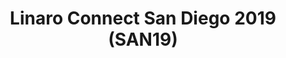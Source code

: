 ---
layout: flow
css-package: home
js-package: home
title: Linaro Connect San Diego 2019 (SAN19)
description: |-
    The next Connect will be held in San Diego California September 23-27, 2019. Registration will be announced in May 2019
featured-images:
    - /assets/images/content/hkg18-sponsor-thumb-1.jpg
    - /assets/images/content/yvr18-sponsor-thumb-1.jpg
    - /assets/images/content/yvr18-sponsor-thumb-2.jpg
jumbotron:
    #image: /assets/images/content/connect-logo-white-vertical.png
    title: Bringing the Arm ecosystem together
    include: jumbotron-home.html
    description: ""
    video: 
        source:
            mp4: https://s3.amazonaws.com/static-linaro-org/connect/assets/videos/LinaroConnectPromo.mp4
            ogv: https://s3.amazonaws.com/static-linaro-org/connect/assets/videos/LinaroConnectPromo.ogv
            webm: https://s3.amazonaws.com/static-linaro-org/connect/assets/videos/LinaroConnectPromo.webm
        poster: /assets/images/content/bkk19-bg.jpg
    animation: fade
home: true
redirect_from:
- /keynotes/bkk19/
- /keynotes/
flow: 
    - type: content_row
      style: fixed
      background_image: /assets/images/content/bkk19-theme-banner.jpg
      items:
        - format: title
          size: h2
          content: Linaro Connect San Diego 2019
        - format: text
          class: text-center text-white
          content: >
            Linaro Connect San Diego will be held from 23-27 September 2019. Registration is now open!
        - format: buttons
          centered: true
          content:
              - title: Register
                url: /register/
                icon: fa fa-arrow-right
                class: btn-primary
    - type: content_row
      #style: new
      items:
        - format: feature_block
        #   style: text-center text-white
          content:
            side_content:
                position: left
                # type: image
                # type: video
                # type: slider
                type: slider
                content:
                    lightbox_enabled: true
                    seconds_per_slide: 5
                    nav: true
                    dots: false
                    xs_items: 1
                    sm_items: 1
                    md_items: 1
                    lg_items: 1 
                    items:
                        - image: /assets/images/content/bkk19-sponsor-table.jpg
                          title: Sponsor table at Linaro Connect Bangkok 2019
                        - image: /assets/images/content/bkk19-registration-desk.jpg
                          title: Registration desk at Linaro Connect Bangkok 2019
                        - image: /assets/images/content/bkk19-packet-sponsored-food.jpg
                          title: Packet branded macaron's at Linaro Connect Bangkok 2019
                        - image: /assets/images/content/bkk19-li-gong-keynote-linaro-matters.jpg
                          title: >-
                            Linaro CEO, Li Gong, presenting the opening keynote at Linaro Connect
                            Bangkok 2019
                        - image: /assets/images/content/bkk19-li-gong-keynote.jpg
                          title: >-
                            Linaro CEO, Li Gong, presenting the opening keynote at Linaro Connect
                            Bangkok 2019
                        - image: /assets/images/content/bkk19-jacob-smith-packet-keynote.jpg
                          title: >-
                            Jacob Smith from Packet presenting his keynote at Linaro Connect Bangkok 2019
                        - image: /assets/images/content/bkk19-google-keynote.jpg
                          title: Google's keynote at Linaro Connect Bangkok 2019
                        - image: /assets/images/content/bkk19-demo-friday.jpg
                          title: Demo Friday hacking at Linaro Connect Bangkok 2019
                        - image: /assets/images/content/bkk19-chris-royston-arm-developer-talk.jpg
                          title: >-
                            Chris Royston from Arm talking about the new revision of developer.arm.com
                            at Linaro Connect Bangkok 2019
                        - image: /assets/images/content/bkk19-bosch-keynote-2.jpg
                          title: >-
                            Dirk Slama from Bosch presenting his keynote at Linaro Connect Bangkok 2019
                        - image: /assets/images/content/bkk19-bosch-keynote.jpg
                          title: >-
                            Dirk Slama from Bosch presenting his keynote at Linaro Connect Bangkok 2019
                        - image: /assets/images/content/bkk19-backpack-giveaway.jpg
                          title: RedHat's giveaway at Linaro Connect Bangkok 2019.
                        - image: /assets/images/content/bkk19-ai-demo.jpg
                          title: Object recognition at Linaro Connect Bangkok 2019
            title: About Linaro Connect
            text: page_content
            text: >
                Every six months, over 300 of the world's leading open source engineers working on Arm get together for a full week of engineering sessions and hacking at Linaro Connect. The next Connect will be held in San Diego California September 23-27, 2019. Registration is now open!
            buttons:
                - title: Learn More
                  url: /about/
                  class: btn-primary
                  icon: fa fa-arrow-right
        - format: feature_block
          content:
            side_content:
                position: right
                type: image
                content: /assets/images/content/sponsor-cloud-image.png
            title: Sponsor Linaro Connect
            text: page_content
            text: >
                Linaro Connect San Diego 2019 will be the 26th Connect since Linaro started in June 2010. Hundreds of the world’s best Linux on Arm developers come to Linaro Connect each time because they know it is the leading place to meet with the global community and to learn about what is going on in the industry. Sponsorship of the event puts your brand in front of all the event attendees – both the 400+ on-site and all those who participate remotely, as well as the thousands who view the website and social media before, during and after the event.
            buttons:
                - title: Learn More
                  url: /sponsors/
                  class: btn-primary
                  icon: fa fa-arrow-right
                - title: Download Prospectus
                  url: https://linaro.co/LinaroConnectSponsorshipProspectus
                  class: btn-primary
                  icon: fa fa-download
    - type: content_row
      style: block_row
    #   background_image: /assets/images/content/bkk19-group-photo.jpg
      items:
        - format: title
          size: h2
          content: Linaro Connect Resources
        - format: block
          style: text-center text-white
          item_width: 4
          content: 
              - title: 
                    size: h3
                    content: BKK19 Photos
                url: https://www.flickr.com/photos/linaroorg/sets/72157695573962940
                background_image: /assets/images/content/bkk19-li-gong-keynote-linaro-matters.jpg
                text:
                    content: >
                        View gallery of photos taken at BKK19 on Flickr.
                buttons:
                    - title: View on Flickr
                      url: https://www.flickr.com/photos/linaroorg/sets/72157695573962940
                      icon: fa fa-external-link
                      class: btn-primary
              - title: 
                    size: h3
                    content: BKK19 Resources
                url: /resources/bkk19/
                background_image: /assets/images/content/bkk19-group-photo.jpg
                text:
                    content: >
                        Each Connect 100+ educational resources are made available to the public. See the resources from BKK19.
                buttons:
                    - title: View BKK19 Resources
                      url: /resources/bkk19/
                      icon: fa fa-slideshare
                      class: btn-primary
              - title: 
                    size: h3
                    content: View all resources
                url: /resources/
                background_image: /assets/images/content/bkk19-demo-friday.jpg
                text:
                    content: >
                        View all of the Connect resources from the previous Linaro Connect events.
                buttons:
                    - title: View all resources
                      url: /resources/
                      icon: fa fa-clock-o
                      class: btn-primary
    - type: content_row
      items:
        - format: title
          size: h3
          content: Thanks to our BKK19 Sponsors
        - format: members
          #data_source: members-section-example
          style: zoom grayscale
          item_width: 2 #bootstrap col-sm- value e.g 3, 4, 5ths etc
          content: 
              - name: Arm
                image:
                    path: /assets/images/sponsors/arm.jpg
                    alt: Arm Logo
                url: https://www.linaro.org/company/arm/
              - name: Arrow/Shiratech Logo
                image:
                    path: /assets/images/sponsors/arrow-shiratech.jpg
                    alt: Arrow/Shiratech Logo
                url: https://www.linaro.org/company/arrow/
              - name: Red Hat
                image:
                    path: /assets/images/sponsors/redhat.jpg
                    alt: Red Hat Logo
                url: https://www.redhat.com/en
              - name: Xilinx/Avnet
                image:
                    path: /assets/images/sponsors/xilinx-avnet.jpg
                    alt: Xilinx/Avnet Logo
                url: https://www.linaro.org/company/xilinx/
              - name: Packet
                image:
                    path: /assets/images/sponsors/packet.png
                    alt: Packet Logo
                url: https://www.packet.com/
              - name: Qualcomm
                image:
                    path: /assets/images/sponsors/qualcomm.jpg
                    alt: Qualcomm Logo
                url: https://www.qualcomm.com/
    - type: custom_include_row
      source: homepage_video_modal.html
---